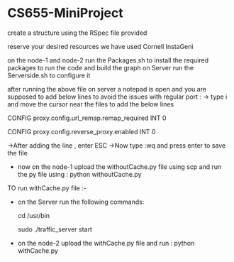 # CS655-MiniProject

create a structure using the RSpec file provided 

reserve your desired resources we have used Cornell InstaGeni

on the node-1 and node-2 run the Packages.sh to install the required packages to run the code and build the graph
on Server run the Serverside.sh to configure it

after running the above file on server a notepad is open and you are supposed to add below lines to avoid the issues with regular port : 
-> type i and move the cursor near the files to add the below lines

 CONFIG proxy.config.url_remap.remap_required INT 0
 
 CONFIG proxy.config.reverse_proxy.enabled INT 0


->After adding the line , enter ESC 
->Now type :wq and press enter to save the file

- now on the node-1 upload the withoutCache.py file using scp and run the py file using : python withoutCache.py 

TO run withCache.py file :-

- on the Server run the following commands:

	cd /usr/bin
	
	sudo ./traffic_server start
	
- on the node-2 upload the withCache.py file and run : python withCache.py
